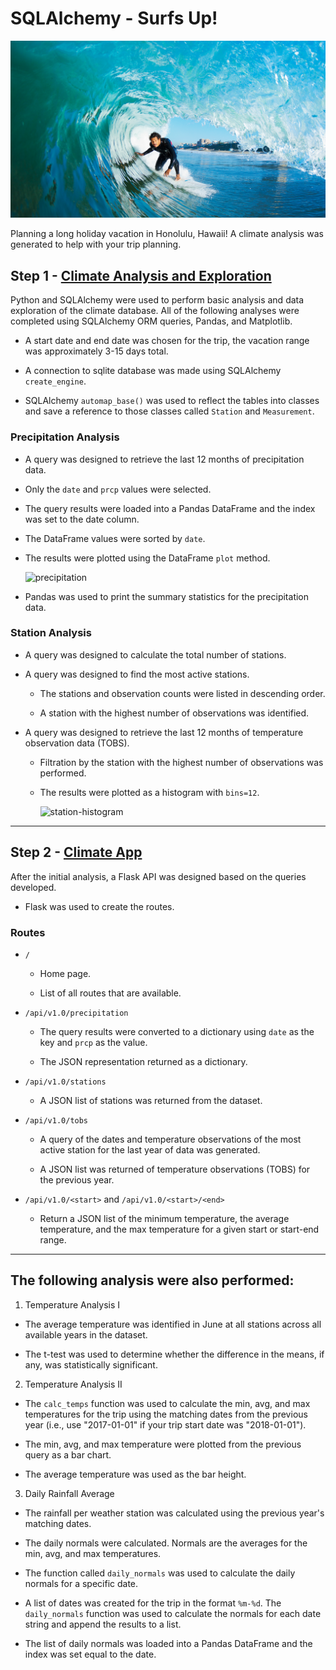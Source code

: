 # SQLAlchemy - Surfs Up!

![surfs-up.png](Images/surfs-up.png)

Planning a long holiday vacation in Honolulu, Hawaii! A climate analysis was generated to help with your trip planning.

## Step 1 - [Climate Analysis and Exploration](https://github.com/Chahnaz-Kbaisi/SQLAlchemy-Surfs-Up/blob/main/climate_starter.ipynb)

Python and SQLAlchemy were used to perform basic analysis and data exploration of the climate database. All of the following analyses were completed using SQLAlchemy ORM queries, Pandas, and Matplotlib.

* A start date and end date was chosen for the trip, the vacation range was approximately 3-15 days total.

* A connection to sqlite database was made using SQLAlchemy `create_engine`.

* SQLAlchemy `automap_base()` was used to reflect the tables into classes and save a reference to those classes called `Station` and `Measurement`.

### Precipitation Analysis

* A query was designed to retrieve the last 12 months of precipitation data.

* Only the `date` and `prcp` values were selected.

* The query results were loaded into a Pandas DataFrame and the index was set to the date column.

* The DataFrame values were sorted by `date`.

* The results were plotted using the DataFrame `plot` method.

  ![precipitation](https://github.com/Chahnaz-Kbaisi/SQLAlchemy-Surfs-Up/blob/main/Images/precipitation_data.png)

* Pandas was used to print the summary statistics for the precipitation data.

### Station Analysis

* A query was designed to calculate the total number of stations.

* A query was designed to find the most active stations.

  * The stations and observation counts were listed in descending order.

  * A station with the highest number of observations was identified.

* A query was designed to retrieve the last 12 months of temperature observation data (TOBS).

  * Filtration by the station with the highest number of observations was performed.

  * The results were plotted as a histogram with `bins=12`.

    ![station-histogram](https://github.com/Chahnaz-Kbaisi/SQLAlchemy-Surfs-Up/blob/main/Images/station_temp_observation.png)

- - -

## Step 2 - [Climate App](https://github.com/Chahnaz-Kbaisi/SQLAlchemy-Surfs-Up/blob/main/climate_app.py)

After the initial analysis, a Flask API was designed based on the queries developed.

* Flask was used to create the routes.

### Routes

* `/`

  * Home page.

  * List of all routes that are available.

* `/api/v1.0/precipitation`

  * The query results were converted to a dictionary using `date` as the key and `prcp` as the value.

  * The JSON representation returned as a dictionary.

* `/api/v1.0/stations`

  * A JSON list of stations was returned from the dataset.

* `/api/v1.0/tobs`
  * A query of the dates and temperature observations of the most active station for the last year of data was generated.
  
  * A JSON list was returned of temperature observations (TOBS) for the previous year.

* `/api/v1.0/<start>` and `/api/v1.0/<start>/<end>`

  * Return a JSON list of the minimum temperature, the average temperature, and the max temperature for a given start or start-end range.
- - -

## The following analysis were also performed:

1. Temperature Analysis I

  * The average temperature was identified in June at all stations across all available years in the dataset.

  * The t-test was used to determine whether the difference in the means, if any, was statistically significant. 

2. Temperature Analysis II

  * The `calc_temps` function was used to calculate the min, avg, and max temperatures for the trip using the matching dates from the previous year (i.e., use "2017-01-01" if your trip start date was "2018-01-01").

  * The min, avg, and max temperature were plotted from the previous query as a bar chart.

  * The average temperature was used as the bar height.
    
3. Daily Rainfall Average

  * The rainfall per weather station was calculated using the previous year's matching dates.

  * The daily normals were calculated. Normals are the averages for the min, avg, and max temperatures.

  * The function called `daily_normals` was used to calculate the daily normals for a specific date. 

  * A list of dates was created for the trip in the format `%m-%d`. The `daily_normals` function was used to calculate the normals for each date string and append the results to a list.

  * The list of daily normals was loaded into a Pandas DataFrame and the index was set equal to the date.
